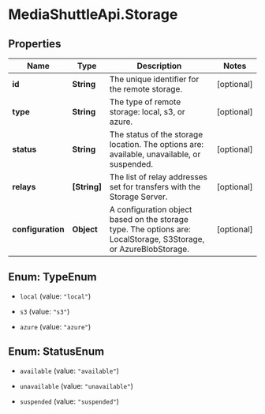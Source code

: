 # MediaShuttleApi.Storage

## Properties
Name | Type | Description | Notes
------------ | ------------- | ------------- | -------------
**id** | **String** | The unique identifier for the remote storage. | [optional] 
**type** | **String** | The type of remote storage: local, s3, or azure. | [optional] 
**status** | **String** | The status of the storage location. The options are: available, unavailable, or suspended. | [optional] 
**relays** | **[String]** | The list of relay addresses set for transfers with the Storage Server. | [optional] 
**configuration** | **Object** | A configuration object based on the storage type. The options are: LocalStorage, S3Storage, or AzureBlobStorage. | [optional] 


<a name="TypeEnum"></a>
## Enum: TypeEnum


* `local` (value: `"local"`)

* `s3` (value: `"s3"`)

* `azure` (value: `"azure"`)




<a name="StatusEnum"></a>
## Enum: StatusEnum


* `available` (value: `"available"`)

* `unavailable` (value: `"unavailable"`)

* `suspended` (value: `"suspended"`)




